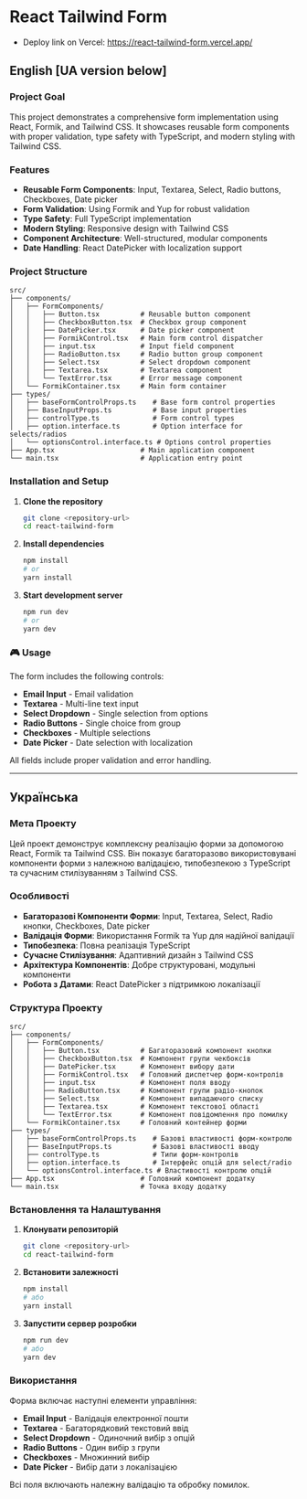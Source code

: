 # React Tailwind Form
- Deploy link on Vercel: https://react-tailwind-form.vercel.app/

## English [UA version below]

### Project Goal
This project demonstrates a comprehensive form implementation using React, Formik, and Tailwind CSS. It showcases reusable form components with proper validation, type safety with TypeScript, and modern styling with Tailwind CSS.

### Features
- **Reusable Form Components**: Input, Textarea, Select, Radio buttons, Checkboxes, Date picker
- **Form Validation**: Using Formik and Yup for robust validation
- **Type Safety**: Full TypeScript implementation
- **Modern Styling**: Responsive design with Tailwind CSS
- **Component Architecture**: Well-structured, modular components
- **Date Handling**: React DatePicker with localization support

### Project Structure
```
src/
├── components/
│   ├── FormComponents/
│   │   ├── Button.tsx          # Reusable button component
│   │   ├── CheckboxButton.tsx  # Checkbox group component
│   │   ├── DatePicker.tsx      # Date picker component
│   │   ├── FormikControl.tsx   # Main form control dispatcher
│   │   ├── input.tsx           # Input field component
│   │   ├── RadioButton.tsx     # Radio button group component
│   │   ├── Select.tsx          # Select dropdown component
│   │   ├── Textarea.tsx        # Textarea component
│   │   └── TextError.tsx       # Error message component
│   └── FormikContainer.tsx     # Main form container
├── types/
│   ├── baseFormControlProps.ts    # Base form control properties
│   ├── BaseInputProps.ts          # Base input properties
│   ├── controlType.ts             # Form control types
│   ├── option.interface.ts        # Option interface for selects/radios
│   └── optionsControl.interface.ts # Options control properties
├── App.tsx                     # Main application component
└── main.tsx                    # Application entry point
```

### Installation and Setup

1. **Clone the repository**
   ```bash
   git clone <repository-url>
   cd react-tailwind-form
   ```

2. **Install dependencies**
   ```bash
   npm install
   # or
   yarn install
   ```

3. **Start development server**
   ```bash
   npm run dev
   # or
   yarn dev
   ```

### 🎮 Usage
The form includes the following controls:
- **Email Input** - Email validation
- **Textarea** - Multi-line text input
- **Select Dropdown** - Single selection from options
- **Radio Buttons** - Single choice from group
- **Checkboxes** - Multiple selections
- **Date Picker** - Date selection with localization

All fields include proper validation and error handling.

---

## Українська

### Мета Проекту
Цей проект демонструє комплексну реалізацію форми за допомогою React, Formik та Tailwind CSS. Він показує багаторазово використовувані компоненти форми з належною валідацією, типобезпекою з TypeScript та сучасним стилізуванням з Tailwind CSS.

### Особливості
- **Багаторазові Компоненти Форми**: Input, Textarea, Select, Radio кнопки, Checkboxes, Date picker
- **Валідація Форми**: Використання Formik та Yup для надійної валідації
- **Типобезпека**: Повна реалізація TypeScript
- **Сучасне Стилізування**: Адаптивний дизайн з Tailwind CSS
- **Архітектура Компонентів**: Добре структуровані, модульні компоненти
- **Робота з Датами**: React DatePicker з підтримкою локалізації

### Структура Проекту
```
src/
├── components/
│   ├── FormComponents/
│   │   ├── Button.tsx          # Багаторазовий компонент кнопки
│   │   ├── CheckboxButton.tsx  # Компонент групи чекбоксів
│   │   ├── DatePicker.tsx      # Компонент вибору дати
│   │   ├── FormikControl.tsx   # Головний диспетчер форм-контролів
│   │   ├── input.tsx           # Компонент поля вводу
│   │   ├── RadioButton.tsx     # Компонент групи радіо-кнопок
│   │   ├── Select.tsx          # Компонент випадаючого списку
│   │   ├── Textarea.tsx        # Компонент текстової області
│   │   └── TextError.tsx       # Компонент повідомлення про помилку
│   └── FormikContainer.tsx     # Головний контейнер форми
├── types/
│   ├── baseFormControlProps.ts    # Базові властивості форм-контролю
│   ├── BaseInputProps.ts          # Базові властивості вводу
│   ├── controlType.ts             # Типи форм-контролів
│   ├── option.interface.ts        # Інтерфейс опцій для select/radio
│   └── optionsControl.interface.ts # Властивості контролю опцій
├── App.tsx                     # Головний компонент додатку
└── main.tsx                    # Точка входу додатку
```

### Встановлення та Налаштування

1. **Клонувати репозиторій**
   ```bash
   git clone <repository-url>
   cd react-tailwind-form
   ```

2. **Встановити залежності**
   ```bash
   npm install
   # або
   yarn install
   ```

3. **Запустити сервер розробки**
   ```bash
   npm run dev
   # або
   yarn dev
   ```

### Використання
Форма включає наступні елементи управління:
- **Email Input** - Валідація електронної пошти
- **Textarea** - Багаторядковий текстовий ввід
- **Select Dropdown** - Одиночний вибір з опцій
- **Radio Buttons** - Один вибір з групи
- **Checkboxes** - Множинний вибір
- **Date Picker** - Вибір дати з локалізацією

Всі поля включають належну валідацію та обробку помилок.


